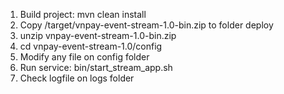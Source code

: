 1. Build project: mvn clean install
2. Copy /target/vnpay-event-stream-1.0-bin.zip to folder deploy
3. unzip vnpay-event-stream-1.0-bin.zip
4. cd vnpay-event-stream-1.0/config
5. Modify any file on config folder
6. Run service: bin/start_stream_app.sh
7. Check logfile on logs folder
